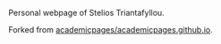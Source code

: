 Personal webpage of Stelios Triantafyllou.

Forked from [academicpages/academicpages.github.io](academicpages/academicpages.github.io).
